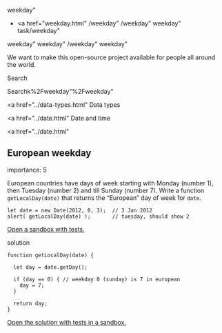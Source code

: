 weekday"

- <a href="weekday.html"
  /weekday"
  /weekday"
  weekday"
  task/weekday"

<!-- -->

weekday"
weekday"
/weekday"
weekday"

We want to make this open-source project available for people all around the world.

Search

Searchk%2Fweekday"%2Fweekday" </a>

<a href="../data-types.html" Data types</span></a>

<a href="../date.html" Date and time</span></a>

<a href="../date.html"

## European weekday

<span class="task__importance" title="How important is the task, from 1 to 5">importance: 5</span>

European countries have days of week starting with Monday (number 1), then Tuesday (number 2) and till Sunday (number 7). Write a function `getLocalDay(date)` that returns the “European” day of week for `date`.

    let date = new Date(2012, 0, 3);  // 3 Jan 2012
    alert( getLocalDay(date) );       // tuesday, should show 2

[Open a sandbox with tests.](https://plnkr.co/edit/Jy06up1tNLMWXmcg?p=preview)

solution

    function getLocalDay(date) {

      let day = date.getDay();

      if (day == 0) { // weekday 0 (sunday) is 7 in european
        day = 7;
      }

      return day;
    }

[Open the solution with tests in a sandbox.](https://plnkr.co/edit/aH2e7hODH65QAfcw?p=preview)
